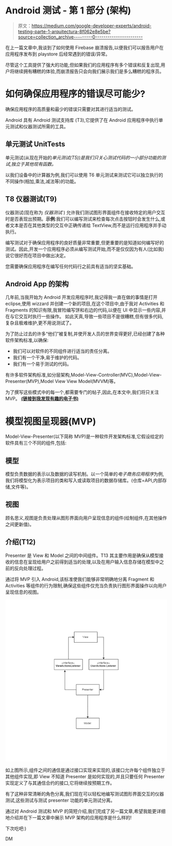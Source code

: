 # Android 测试 - 第 1 部分 (架构)

> 原文：<https://medium.com/google-developer-experts/android-testing-parte-1-arquitectura-8f062e8e5be?source=collection_archive---------0----------------------->

在上一篇文章中,我谈到了如何使用 Firebase 崩溃报告,以便我们可以报告用户在应用程序发布到 playstore 后经常遇到的错误/异常。

尽管这个工具提供了强大的功能,但如果我们的应用程序有多个错误和反复出现,用户将继续拥有糟糕的体验,而崩溃报告只会向我们展示我们是多么糟糕的程序员。

# 如何确保应用程序的错误尽可能少?

确保应用程序的高质量和最少的错误只需要对其进行适当的测试。

Android 具有 Android 测试支持库 (T3),它提供了在 Android 应用程序中执行单元测试和仪器测试所需的工具。

## 单元测试 UnitTests

单元测试(从现在开始的*单元测试(T5))是我们只关心测试代码的一小部分功能的测试,独立于其他现有函数。*

以我们设备中的计算器为例,我们可以使用 T6 单元测试来测试它可以独立执行的不同操作(相加,乘法,减法等)的功能。

## T8 仪器测试(T9)

仪器测试(现在称为 *仪器测试* ) 允许我们测试图形界面组件在接收特定的用户交互时是否表现出预期。**示例**:我们可以编写测试来检查每次点击按钮时会发生什么,或者文本是否在其他类型的交互中正确传递给 TextView,而不是运行应用程序并手动执行。

编写测试对于确保应用程序的良好质量非常重要,但更重要的是知道如何编写好的测试。因此,开发一个应用程序必须从编写测试开始,而不是仅仅因为有人(比如我)说它很好而在项目中做出决定。

您需要确保应用程序在编写任何代码行之前具有适当的坚实基础。

## Android App 的架构

几年前,当我开始为 Android 开发应用程序时,我记得我一直在做的事情是打开 eclipse,使用 wizzard 并创建一个新的项目,在这个项目中,由于我对 Activities 和 Fragments 的知识有限,我冒险编写饼和右边的代码,以便在 UI 中显示一些内容,并在与它交互时执行一些操作。
如此天真,导致一些项目不是很糟糕,但有很多代码,复杂且极难维护,更不用说测试了。

为了防止过去的许多“他们”被复制,并使开发人员的世界变得更好,已经创建了各种软件架构标准,以确保:

*   我们可以对软件的不同组件进行适当的责任分离。
*   我们有一个干净,易于维护的代码。
*   我们有一个易于测试的代码。

有许多软件架构标准,如分层架构,Model-View-Controller(MVC),Model-View-Presenter(MVP),Model View View Model(MVVM)等。

为了撰写这些模式中的每一个,都需要专门的帖子,因此,在本文中,我们将只关注 MVP。
[**(链接到我发现有趣的电子书)**](http://www.oreilly.com/programming/free/files/software-architecture-patterns.pdf)

# 模型视图呈现器(MVP)

Model-View-Presenter(以下简称 MVP)是一种软件开发架构标准,它假设给定的软件具有三个不同的组件,包括:

## 模型

模型负责数据的表示以及数据的读写机制。以一个简单的*电子商务应用程序*为例,我们将模型化为表示项目的类和写入或读取项目的数据存储库。(仓库=API,内部存储,文件等)。

## 视图

顾名思义,视图是负责处理从图形界面向用户呈现信息的组件(绘制组件,在其他操作之间更新值)。

## **介绍(T12)**

Presenter 是 View 和 Model 之间的中间组件。T13 其主要作用是确保从模型接收的信息在呈现给用户之前得到适当的处理,以及在用户输入信息存储在模型中之前的反向处理过程。

通过将 MVP 引入 Android,该标准使我们能够非常明确地分离 Fragment 和 Activities 等组件的行为限制,确保这些组件仅充当负责执行图形界面操作以向用户呈现信息的视图。

![](img/b5cb12bc9411a32c34b9d9a6af4a6ea3.png)

如上图所示,组件之间的通信是通过接口实现来实现的,该接口允许每个组件独立于其他组件实现,即 View 不知道 Presenter 是如何实现的,并且只要任何 Presenter 实现定义了与其通信合约的接口,它将继续按预期工作。

有了这种非常清晰的角色分离,我们现在可以轻松地编写测试图形界面交互的仪器测试,这些测试与测试 presenter 功能的单元测试分离。

通过对 Android 测试和 MVP 的简短介绍,我们完成了另一篇文章,希望我能更详细地介绍并在下一篇文章中展示 MVP 架构的应用程序是什么样的!

下次吃吧:)

DM